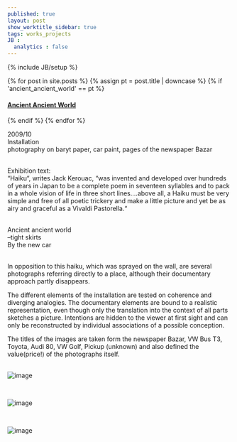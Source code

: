 ```yaml
---
published: true
layout: post
show_worktitle_sidebar: true
tags: works_projects
JB :
  analytics : false
---
```


{% include JB/setup %}


{% for post in site.posts %}
    {% assign pt = post.title | downcase %}
    {% if 'ancient_ancient_world' == pt %}
<h4><a href="{{ BASE_PATH }}{{ post.url }}">Ancient Ancient World</a></h4>
    {% endif %}
{% endfor %}

<p>
2009/10<br />
Installation<br />
photography on baryt paper, car paint, pages of the newspaper Bazar<br /><br />

Exhibition text:<br />
“Haiku“, writes Jack Kerouac, “was invented and developed over hundreds of years in Japan to be a complete poem in seventeen syllables and to pack in a whole vision of life in three short lines....above all, a Haiku must be very simple and free of all poetic trickery and make a little picture and yet be as airy and graceful as a Vivaldi Pastorella.“<br /><br />

Ancient ancient world<br />
–tight skirts<br />
By the new car<br /><br />

In opposition to this haiku, which was sprayed on the wall, are several photographs referring directly to a place, although their documentary approach partly disappears.<br />

The different elements of the installation are tested on coherence and diverging analogies. The documentary elements are bound to a realistic representation, even though only the translation into the context of all parts sketches a picture. Intentions are hidden to the viewer at first sight and can only be reconstructed by individual associations of a possible conception.<br />

The titles of the images are taken form the newspaper Bazar, VW Bus T3, Toyota, Audi 80, VW Golf, Pickup (unknown) and also defined the value(price!) of the photographs itself.<br /><br />
</p>

<img src="{{ site.url }}/images/ancient1.jpg" alt="image">
<p>&nbsp;</p>
<img src="{{ site.url }}/images/ancient2.jpg" alt="image">
<p>&nbsp;</p>
<img src="{{ site.url }}/images/ancient_exhib.jpg" alt="image">
